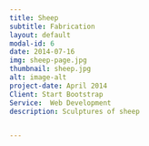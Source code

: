 ```yaml
---
title: Sheep
subtitle: Fabrication
layout: default
modal-id: 6
date: 2014-07-16
img: sheep-page.jpg
thumbnail: sheep.jpg
alt: image-alt
project-date: April 2014
Client: Start Bootstrap
Service:  Web Development
description: Sculptures of sheep


---
```

